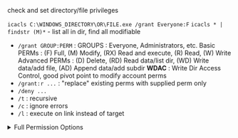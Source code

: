 check and set directory/file privileges

`icacls C:\WINDOWS_DIRECTORY\OR\FILE.exe /grant Everyone:F`
`icacls * | findstr (M)*` - list all in dir, find all modifiable

- `/grant GROUP:PERM` : 
	GROUPS : Everyone, Administrators, etc.
	Basic PERMs : (F) Full, (M) Modify, (RX) Read and execute, (R) Read, (W) Write 
	Advanced PERMs : (D) Delete, (RD) Read data/list dir, (WD) Write data/add file, (AD) Append data/add subdir
	**WDAC** : Write Dir Access Control, good pivot point to modify account perms
- `/grant:r ...` : "replace" existing perms with supplied perm only
- `/deny ... `
- `/t` : recursive
- `/c` : ignore errors
- `/l` : execute on link instead of target


<details>
<summary>Full Permission Options</summary>

**iCACLS inheritance settings:**

-   (OI)  —  object inherit;
-   (CI)  —  container inherit;
-   (IO)  —  inherit only;
-   (NP)  —  don’t propagate inherit;
-   (I)  — permission inherited from the parent container.

**List of basic access permissions:**

-   D  —  delete access;
-   F  —  full access;
-   N  —  no access;
-   M  —  modify (includes ‘delete’);
-   RX  —  read and execute access;
-   R  —  read-only access;
-   W  —  write-only access.

**Detailed permissions:**

-   DE  —  delete;
-   RC  —  read control;
-   WDAC  —  write DAC;
-   WO —  write owner;
-   S  —  synchronize;
-   AS  —  access system security;
-   MA  —  the maximum allowed permissions;
-   GR  —  generic read;
-   GW  —  generic write;
-   GE  —  generic execute;
-   GA  —  generic all;
-   RD  —  read data/list directory;
-   WD  —  write data/add file;
-   AD  — append data/add subdirectory;
-   REA  —  read extended attributes;
-   WEA  —  write extended attributes;
-   X  —  execute/traverse;
-   DC  —  delete child;
-   RA  —  read attributes;
-   WA  —  write attributes.

</details>